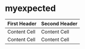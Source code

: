 # myexpected
| First Header  | Second Header |
| ------------- | ------------- |
| Content Cell  | Content Cell  |
| Content Cell  | Content Cell  |
